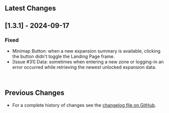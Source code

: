 ## Latest Changes

## [1.3.1] - 2024-09-17

### Fixed

* Minimap Button: when a new expansion summary is available, clicking the button didn't toggle the Landing Page frame.
* [Issue #31] Data: sometimes when entering a new zone or logging-in an error occurred while retrieving the newest unlocked expansion data.

&nbsp;

## Previous Changes

* For a complete history of changes see the [changelog file on GitHub](https://github.com/erglo/mission-report-button-plus/blob/main/CHANGELOG.md "CHANGELOG.md").
